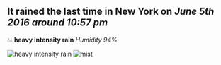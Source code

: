 ## It rained the last time in New York on *June 5th 2016 around 10:57 pm*
💧💧  **heavy intensity rain** *Humidity 94%*

![heavy intensity rain](http://openweathermap.org/img/w/10n.png) ![mist](http://openweathermap.org/img/w/50n.png)
